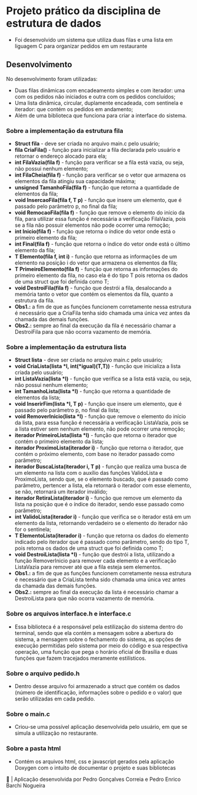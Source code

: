 # Projeto prático da disciplina de estrutura de dados
* Foi desenvolvido um sistema que utiliza duas filas e uma lista em liguagem C para organizar pedidos em um restaurante

## Desenvolvimento
No desenvolvimento foram utilizadas:
* Duas filas dinâmicas com encadeamento simples e com iterador: uma com os pedidos não iniciados e outra com os pedidos concluídos;
* Uma lista dinâmica, circular, duplamente encadeada, com sentinela e iterador: que contém os pedidos em andamento;
* Além de uma biblioteca que funciona para criar a interface do sistema.

### Sobre a implementação da estrutura fila
* <strong>Struct fila</strong> - deve ser criada no arquivo main.c pelo usuário;
* <strong>fila CriaFila()</strong> - função para inicializar a fila declarada pelo usuário e retornar o endereço alocado para ela;
* <strong>int FilaVazia(fila f)</strong> - função para verificar se a fila está vazia, ou seja, não possui nenhum elemento;
* <strong>int FilaCheia(fila f)</strong> - função para verificar se o vetor que armazena os elementos da fila atingiu sua capacidade máxima;
* <strong>unsigned TamanhoFila(fila f)</strong> - função que retorna a quantidade de elementos da fila;
* <strong>void InsercaoFila(fila f, T p)</strong> - função que insere um elemento, que é passado pelo parâmetro p, no final da fila;
* <strong>void RemocaoFila(fila f)</strong> - função que remove o elemento do início da fila, para utilizar essa função é necessária a verificação FilaVazia, pois se a fila não possuir elementos não pode ocorrer uma remoção;
* <strong>int Inicio(fila f)</strong> - função que retorna o índice do vetor onde está o primeiro elemento da fila;
* <strong>int Final(fila f)</strong> - função que retorna o índice do vetor onde está o último elemento da fila;
* <strong>T Elemento(fila f, int i)</strong> - função que retorna as informações de um elemento na posição i do vetor que armazena os elementos da fila;
* <strong>T PrimeiroElemento(fila f)</strong> - função que retorna as informações do primeiro elemento da fila, no caso ela é do tipo T pois retorna os dados de uma struct que foi definida como T;
* <strong>void DestroiFila(fila f)</strong> - função que destrói a fila, desalocando a memória tanto o vetor que contém os elementos da fila, quanto a estrutura da fila.
* <strong>Obs1.:</strong> a fim de que as funções funcionem corretamente nessa estrutura é necessário que a CriaFila tenha sido chamada uma única vez antes da chamada das demais funções.
* <strong>Obs2.:</strong> sempre ao final da execução da fila é necessário chamar a DestroiFila para que não ocorra vazamento de memória.

### Sobre a implementação da estrutura lista
* <strong>Struct lista</strong> - deve ser criada no arquivo main.c pelo usuário;
* <strong>void CriaLista(lista *l, int(*igual)(T,T))</strong> - função que inicializa a lista criada pelo usuário;
* <strong>int ListaVazia(lista *l)</strong> - função que verifica se a lista está vazia, ou seja, não possui nenhum elemento;
* <strong>int TamanhoLista(lista *l)</strong> - função que retorna a quantidade de elementos da lista;
* <strong>void InserirFim(lista *l, T p)</strong> - função que insere um elemento, que é passado pelo parâmetro p, no final da lista;
* <strong>void RemoverInicio(lista *l)</strong> - função que remove o elemento do início da lista, para essa função é necessária a verificação ListaVazia, pois se a lista estiver sem nenhum elemento, não pode ocorrer uma remoção;
* <strong>iterador PrimeiroLista(lista *l)</strong> - função que retorna o iterador que contém o primeiro elemento da lista;
* <strong>iterador ProximoLista(iterador i)</strong> - função que retorna o iterador, que contém o próximo elemento, com base no iterador passado como parâmetro;
* <strong>iterador BuscaLista(iterador i, T p)</strong> - função que realiza uma busca de um elemento na lista com o auxílio das funções ValidoLista e ProximoLista, sendo que, se o elemento buscado, que é passado como parâmetro, pertencer a lista, ela retornará o iterador com esse elemento, se não, retornará um iterador inválido;
* <strong>iterador RetiraLista(iterador i)</strong> - função que remove um elemento da lista na posição que é o índice do iterador, sendo esse passado como parâmetro;
* <strong>int ValidoLista(iterador i)</strong> - função que verifica se o iterador está em um elemento da lista, retornando verdadeiro se o elemento do iterador não for o sentinela;
* <strong>T ElementoLista(iterador i)</strong> - função que retorna os dados do elemento indicado pelo iterador que é passado como parâmetro, sendo do tipo T, pois retorna os dados de uma struct que foi definida como T;
* <strong>void DestroiLista(lista *l)</strong> - função que destrói a lista, utilizando a função RemoverInicio para remover cada elemento e a verificação ListaVazia para remover até que a fila esteja sem elementos.
* <strong>Obs1.:</strong> a fim de que as funções funcionem corretamente nessa estrutura é necessário que a CriaLista tenha sido chamada uma única vez antes da chamada das demais funções.
* <strong>Obs2.:</strong> sempre ao final da execução da lista é necessário chamar a DestroiLista para que não ocorra vazamento de memória.

### Sobre os arquivos interface.h e interface.c
* Essa biblioteca é a responsável pela estilização do sistema dentro do terminal, sendo que ela contém a mensagem sobre a abertura do sistema, a mensagem sobre o fechamento do sistema, as opções de execução permitidas pelo sistema por meio do código e sua respectiva operação, uma função que pega o horário oficial de Brasília e duas funções que fazem tracejados meramente estilísticos.

### Sobre o arquivo pedido.h
* Dentro desse arquivo foi armazenado a struct que contém os dados (número de identificação, informações sobre o pedido e o valor) que serão utilizadas em cada pedido.

### Sobre o main.c
* Criou-se uma possível aplicação desenvolvida pelo usuário, em que se simula a utilização no restaurante.

### Sobre a pasta html
* Contém os arquivos html, css e javascript gerados pela aplicação Doxygen com o intuito de documentar o projeto e suas bibliotecas

🚀 | Aplicação desenvolvida por Pedro Gonçalves Correia e Pedro Enrico Barchi Nogueira

